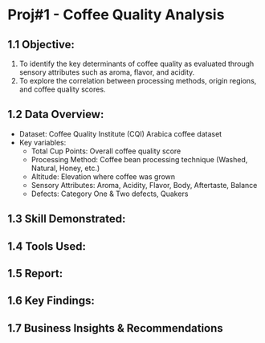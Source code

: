 # Proj#1 - Coffee Quality Analysis
## 1.1	Objective:   
1. To identify the key determinants of coffee quality as evaluated through sensory attributes such as aroma, flavor, and acidity.
2. To explore the correlation between processing methods, origin regions, and coffee quality scores. 
## 1.2	Data Overview:
- Dataset: Coffee Quality Institute (CQI) Arabica coffee dataset
- Key variables:
  + Total Cup Points: Overall coffee quality score
  + Processing Method: Coffee bean processing technique (Washed, Natural, Honey, etc.)
  + Altitude: Elevation where coffee was grown
  + Sensory Attributes: Aroma, Acidity, Flavor, Body, Aftertaste, Balance
  + Defects: Category One & Two defects, Quakers
## 1.3	Skill Demonstrated:

## 1.4	Tools Used:

## 1.5	Report:

## 1.6	Key Findings:

## 1.7 Business Insights & Recommendations
